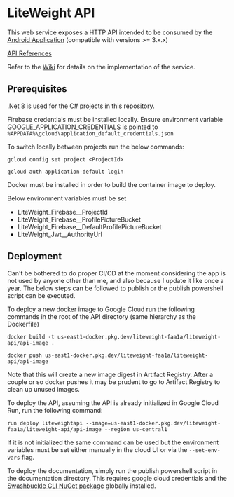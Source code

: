 # LiteWeight API

This web service exposes a HTTP API intended to be consumed by the [Android Application](api/README.md) (compatible with versions >= 3.x.x)

[API References](https://storage.googleapis.com/liteweight-api-documentation/apiDocs.html)

Refer to the [Wiki](https://github.com/joshrap67/LiteWeight/wiki/API) for details on the implementation of the service.

## Prerequisites

.Net 8 is used for the C# projects in this repository.

Firebase credentials must be installed locally. Ensure environment variable GOOGLE_APPLICATION_CREDENTIALS is pointed to `%APPDATA%\gcloud\application_default_credentials.json`

To switch locally between projects run the below commands:

`gcloud config set project <ProjectId>`

`gcloud auth application-default login`

Docker must be installed in order to build the container image to deploy.

Below environment variables must be set

- LiteWeight_Firebase__ProjectId
- LiteWeight_Firebase__ProfilePictureBucket
- LiteWeight_Firebase__DefaultProfilePictureBucket
- LiteWeight_Jwt__AuthorityUrl


## Deployment

Can't be bothered to do proper CI/CD at the moment considering the app is not used by anyone other than me, and also because I update it like once a year. The below steps can be followed to publish or the publish powershell script can be executed.

To deploy a new docker image to Google Cloud run the following commands in the root of the API directory (same hierarchy as the Dockerfile)

`docker build -t us-east1-docker.pkg.dev/liteweight-faa1a/liteweight-api/api-image .`

`docker push us-east1-docker.pkg.dev/liteweight-faa1a/liteweight-api/api-image`

Note that this will create a new image digest in Artifact Registry. After a couple or so docker pushes it may be prudent to go to Artifact Registry to clean up unused images.

To deploy the API, assuming the API is already initialized in Google Cloud Run, run the following command:

`run deploy liteweightapi --image=us-east1-docker.pkg.dev/liteweight-faa1a/liteweight-api/api-image --region us-central1`

If it is not initialized the same command can be used but the environment variables must be set either manually in the cloud UI or via the `--set-env-vars` flag.

To deploy the documentation, simply run the publish powershell script in the documentation directory. This requires google cloud credentials and the [Swashbuckle CLI NuGet package](https://www.nuget.org/packages/Swashbuckle.AspNetCore.Cli) globally installed.
